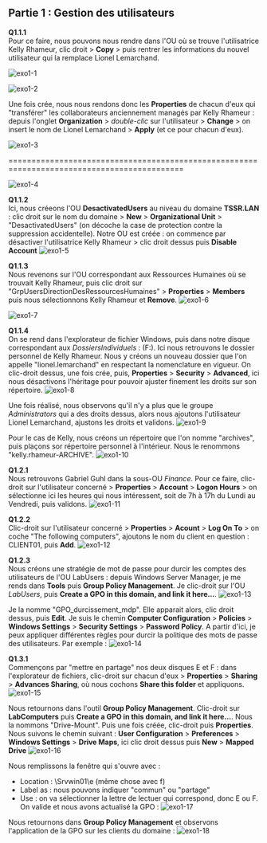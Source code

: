 ## Partie 1 : Gestion des utilisateurs  


**Q1.1.1**  
Pour ce faire, nous pouvons nous rendre dans l'OU où se trouve l'utilisatrice Kelly Rhameur, clic droit > **Copy** > puis rentrer les informations du nouvel utilisateur qui la remplace Lionel Lemarchand.

![exo1-1](./ressources/exo1-1.jpg)
  
![exo1-2](./ressources/exo1-2.jpg)
  
Une fois crée, nous nous rendons donc les **Properties** de chacun d'eux qui "transférer" les collaborateurs anciennement managés par Kelly Rhameur : depuis l'onglet **Organization** > *double-clic* sur l'utilisateur > **Change** > on insert le nom de Lionel Lemarchand > **Apply** (et ce pour chacun d'eux).
  
![exo1-3](./ressources/exo1-3.jpg)
  
============================================================================================
  

![exo1-4](./ressources/exo1-4.jpg)
  
  
**Q1.1.2**  
Ici, nous créeons l'OU **DesactivatedUsers** au niveau du domaine **TSSR.LAN** : clic droit sur le nom du domaine > **New** > **Organizational Unit** > "DesactivatedUsers" (on décoche la case de protection contre la suppression accidentelle).
Notre OU est créée : on commence par désactiver l'utilisatrice Kelly Rhameur > clic droit dessus puis **Disable Account**
![exo1-5](./ressources/exo1-5.jpg)
  
**Q1.1.3**  
Nous revenons sur l'OU correspondant aux Ressources Humaines où se trouvait Kelly Rhameur, puis clic droit sur "GrpUsersDirectionDesRessourcesHumaines" > **Properties** > **Members** puis nous sélectionnons Kelly Rhameur et **Remove**.
![exo1-6](./ressources/exo1-6.jpg)
  
![exo1-7](./ressources/exo1-7.jpg)
  
**Q1.1.4**  
On se rend dans l'explorateur de fichier Windows, puis dans notre disque correspondant aux *DossiersIndividuels* : (F:).
Ici nous retrouvons le dossier personnel de Kelly Rhameur. Nous y créons un nouveau dossier que l'on appelle "lionel.lemarchand" en respectant la nomenclature en vigueur.
On clic-droit dessus, une fois crée, puis, **Properties** > **Security** > **Advanced**, ici nous désactivons l'héritage pour pouvoir ajuster finement les droits sur son répertoire.
![exo1-8](./ressources/exo1-8.jpg)
  
Une fois réalisé, nous observons qu'il n'y a plus que le groupe *Administrators* qui a des droits dessus, alors nous ajoutons l'utilisateur Lionel Lemarchand, ajustons les droits et validons.
![exo1-9](./ressources/exo1-9.jpg)
  
Pour le cas de Kelly, nous créons un répertoire que l'on nomme "archives", puis plaçons sor répertoire personnel à l'intérieur. Nous le renommons "kelly.rhameur-ARCHIVE".
![exo1-10](./ressources/exo1-10.jpg)
  
  
**Q1.2.1**  
Nous retrouvons Gabriel Guhl dans la sous-OU *Finance*.
Pour ce faire, clic-droit sur l'utilisateur concerné > **Properties** > **Account** > **Logon Hours** > on sélectionne ici les heures qui nous intéressent, soit de 7h à 17h du Lundi au Vendredi, puis validons.
![exo1-11](./ressources/exo1-11.jpg)
  
**Q1.2.2**  
Clic-droit sur l'utilisateur concerné > **Properties** > **Acount** > **Log On To** > on coche "The following computers", ajoutons le nom du client en question : CLIENT01, puis **Add**.
![exo1-12](./ressources/exo1-12.jpg)
  
**Q1.2.3**  
Nous créons une stratégie de mot de passe pour durcir les comptes des utilisateurs de l'OU LabUsers : depuis Windows Server Manager, je me rends dans **Tools** puis **Group Policy Management**. Je clic-droit sur l'OU *LabUsers*, puis **Create a GPO in this domain, and link it here...**.
![exo1-13](./ressources/exo1-13.jpg)
  
Je la nomme "GPO_durcissement_mdp".
Elle apparait alors, clic droit dessus, puis **Edit**. Je suis le chemin **Computer Configuration** > **Policies** > **Windows Settings** > **Security Settings** > **Password Policy**. A partir d'ici, je peux appliquer différentes règles pour durcir la politique des mots de passe des utilisateurs. Par exemple :
![exo1-14](./ressources/exo1-14.jpg)
  
**Q1.3.1**  
Commençons par "mettre en partage" nos deux disques E et F : dans l'explorateur de fichiers, clic-droit sur chacun d'eux > **Properties** > **Sharing** > **Advances Sharing**, où nous cochons **Share this folder** et appliquons.
![exo1-15](./ressources/exo1-15.jpg)
  
Nous retournons dans l'outil **Group Policy Management**.
Clic-droit sur **LabComputers** puis **Create a GPO in this domain, and link it here...**.
Nous la nommons "Drive-Mount".
Puis une fois créée, clic-droit puis **Properties**.
Nous suivons le chemin suivant : **User Configuration** > **Preferences** > **Windows Settings** > **Drive Maps**, ici clic droit dessus puis **New** > **Mapped Drive**
![exo1-16](./ressources/exo1-16.jpg)
  
Nous remplissons la fenêtre qui s'ouvre avec :
 - Location : \\Srvwin01\e (même chose avec f)
 - Label as : nous pouvons indiquer "commun" ou "partage"
 - Use : on va sélectionner la lettre de lectuer qui correspond, donc E ou F.
On valide et nous avons actualisé la GPO :
![exo1-17](./ressources/exo1-17.jpg)
  
Nous retournons dans **Group Policy Management** et observons l'application de la GPO sur les clients du domaine :
![exo1-18](./ressources/exo1-18.jpg)
  


